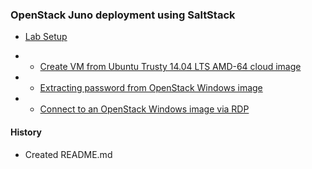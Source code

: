 
### OpenStack Juno deployment using SaltStack

- [Lab Setup](lab-setup.md#lab-setup)

- - [Create VM from Ubuntu Trusty 14.04 LTS AMD-64 cloud image](demo-tenant.md#create-vm-from-ubuntu-trusty-1404-lts-amd-64-cloud-image)
- - [Extracting password from OpenStack Windows image](demo-tenant.md#extracting-password-from-openstack-windows-image)
- - [Connect to an OpenStack Windows image via RDP](demo-tenant.md#connect-to-an-openstack-windows-image-via-rdp)



#### History
- Created README.md

